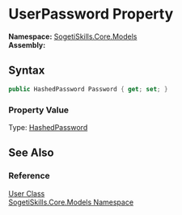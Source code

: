 UserPassword Property
=====================

**Namespace:** [SogetiSkills.Core.Models][1]  
**Assembly:**

Syntax
------

```csharp
public HashedPassword Password { get; set; }
```

### Property Value
Type: [HashedPassword][2]

See Also
--------

### Reference
[User Class][3]  
[SogetiSkills.Core.Models Namespace][1]  

[1]: ../README.md
[2]: ../HashedPassword/README.md
[3]: README.md